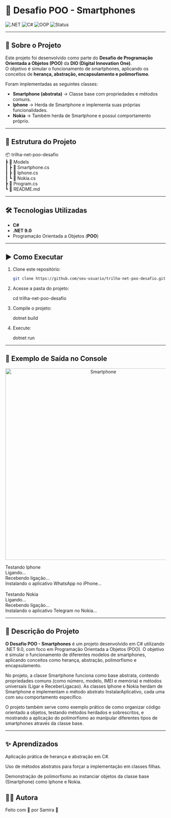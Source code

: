 # 📱 Desafio POO - Smartphones

![.NET](https://img.shields.io/badge/.NET-9.0-blueviolet?style=for-the-badge&logo=dotnet)
![C#](https://img.shields.io/badge/Language-C%23-blue?style=for-the-badge&logo=csharp)
![OOP](https://img.shields.io/badge/Paradigm-POO-green?style=for-the-badge)
![Status](https://img.shields.io/badge/Status-Finalizado-success?style=for-the-badge)

---

## 🚀 Sobre o Projeto
Este projeto foi desenvolvido como parte do **Desafio de Programação Orientada a Objetos (POO)** da **DIO (Digital Innovation One)**.  
O objetivo é simular o funcionamento de smartphones, aplicando os conceitos de **herança, abstração, encapsulamento e polimorfismo**.

Foram implementadas as seguintes classes:
- **Smartphone (abstrata)** → Classe base com propriedades e métodos comuns.
- **Iphone** → Herda de Smartphone e implementa suas próprias funcionalidades.
- **Nokia** → Também herda de Smartphone e possui comportamento próprio.

---

## 📂 Estrutura do Projeto

📦 trilha-net-poo-desafio <br>
┣ 📂 Models<br>
┃ ┣ 📜 Smartphone.cs<br>
┃ ┣ 📜 Iphone.cs<br>
┃ ┗ 📜 Nokia.cs<br>
┣ 📜 Program.cs<br>
┗ 📜 README.md<br>


---

## 🛠️ Tecnologias Utilizadas
- **C#**
- **.NET 9.0**
- Programação Orientada a Objetos (**POO**)

---

## ▶️ Como Executar

1. Clone este repositório:

   ```bash
   git clone https://github.com/seu-usuario/trilha-net-poo-desafio.git

2. Acesse a pasta do projeto:


   cd trilha-net-poo-desafio


3. Compile o projeto:


   dotnet build


4. Execute:


   dotnet run
   

---

## 📌 Exemplo de Saída no Console

<p align="center">
  <img src="./Imagens/sistema.jpg" alt="Smartphone" width="600">
</p>


Testando Iphone<br>
Ligando...<br>
Recebendo ligação...<br>
Instalando o aplicativo WhatsApp no iPhone...<br>
<br>
Testando Nokia<br>
Ligando...<br>
Recebendo ligação...<br>
Instalando o aplicativo Telegram no Nokia...<br>

---

## 📄 Descrição do Projeto

**O Desafio POO - Smartphones** é um projeto desenvolvido em C# utilizando .NET 9.0, com foco em Programação Orientada a Objetos (POO).
O objetivo é simular o funcionamento de diferentes modelos de smartphones, aplicando conceitos como herança, abstração, polimorfismo e encapsulamento.

No projeto, a classe Smartphone funciona como base abstrata, contendo propriedades comuns (como número, modelo, IMEI e memória) e métodos universais (Ligar e ReceberLigacao).
As classes Iphone e Nokia herdam de Smartphone e implementam o método abstrato InstalarAplicativo, cada uma com seu comportamento específico.

O projeto também serve como exemplo prático de como organizar código orientado a objetos, testando métodos herdados e sobrescritos, e mostrando a aplicação do polimorfismo ao manipular diferentes tipos de smartphones através da classe base.

---

## ✨ Aprendizados

Aplicação prática de herança e abstração em C#.

Uso de métodos abstratos para forçar a implementação em classes filhas.

Demonstração de polimorfismo ao instanciar objetos da classe base (Smartphone) como Iphone e Nokia.

## 👩‍💻 Autora

Feito com 💜 por Samira 🚀

